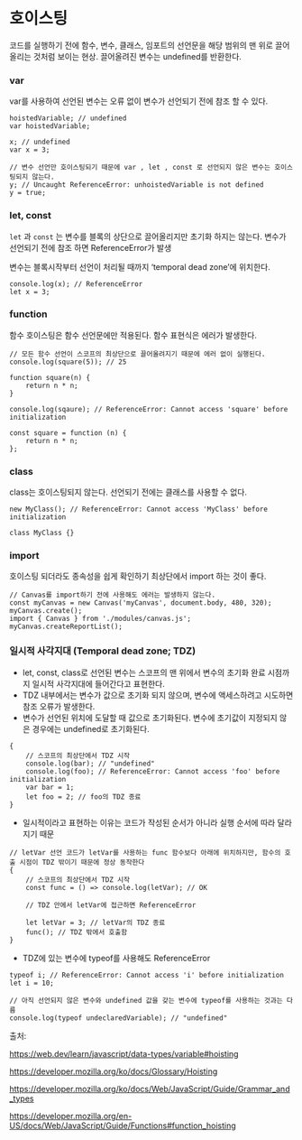 # 호이스팅

코드를 실행하기 전에 함수, 변수, 클래스, 임포트의 선언문을 해당 범위의 맨 위로 끌어올리는 것처럼 보이는 현상. 끌어올려진 변수는 undefined를 반환한다.

### var

var를 사용하여 선언된 변수는 오류 없이 변수가 선언되기 전에 참조 할 수 있다.

```tsx
hoistedVariable; // undefined
var hoistedVariable;

x; // undefined
var x = 3;

// 변수 선언만 호이스팅되기 때문에 var , let , const 로 선언되지 않은 변수는 호이스팅되지 않는다.
y; // Uncaught ReferenceError: unhoistedVariable is not defined
y = true;
```

### let, const

`let` 과 `const` 는 변수를 블록의 상단으로 끌어올리지만 초기화 하지는 않는다. 변수가 선언되기 전에 참조 하면 ReferenceError가 발생

변수는 블록시작부터 선언이 처리될 때까지 ‘temporal dead zone’에 위치한다.

```tsx
console.log(x); // ReferenceError
let x = 3;
```

### function

함수 호이스팅은 함수 선언문에만 적용된다. 함수 표현식은 에러가 발생한다.

```tsx
// 모든 함수 선언이 스코프의 최상단으로 끌어올려지기 때문에 에러 없이 실행된다.
console.log(square(5)); // 25

function square(n) {
	return n * n;
}

console.log(sqaure); // ReferenceError: Cannot access 'square' before initialization

const square = function (n) {
	return n * n;
};
```

### class

class는 호이스팅되지 않는다. 선언되기 전에는 클래스를 사용할 수 없다.

```tsx
new MyClass(); // ReferenceError: Cannot access 'MyClass' before initialization

class MyClass {}
```

### import

호이스팅 되더라도 종속성을 쉽게 확인하기 최상단에서 import 하는 것이 좋다.

```tsx
// Canvas를 import하기 전에 사용해도 에러는 발생하지 않는다.
const myCanvas = new Canvas('myCanvas', document.body, 480, 320);
myCanvas.create();
import { Canvas } from './modules/canvas.js';
myCanvas.createReportList();
```

### 일시적 사각지대 (Temporal dead zone; TDZ)

- let, const, class로 선언된 변수는 스코프의 맨 위에서 변수의 초기화 완료 시점까지 일시적 사각지대에 들어간다고 표현한다.
- TDZ 내부에서는 변수가 값으로 초기화 되지 않으며, 변수에 액세스하려고 시도하면 참조 오류가 발생한다.
- 변수가 선언된 위치에 도달할 때 값으로 초기화된다. 변수에 초기값이 지정되지 않은 경우에는 undefined로 초기화된다.

```tsx
{
	// 스코프의 최상단에서 TDZ 시작
	console.log(bar); // "undefined"
	console.log(foo); // ReferenceError: Cannot access 'foo' before initialization
	var bar = 1;
	let foo = 2; // foo의 TDZ 종료
}
```

- 일시적이라고 표현하는 이유는 코드가 작성된 순서가 아니라 실행 순서에 따라 달라지기 때문

```tsx
// letVar 선언 코드가 letVar를 사용하는 func 함수보다 아래에 위치하지만, 함수의 호출 시점이 TDZ 밖이기 때문에 정상 동작한다
{
	// 스코프의 최상단에서 TDZ 시작
	const func = () => console.log(letVar); // OK

	// TDZ 안에서 letVar에 접근하면 ReferenceError

	let letVar = 3; // letVar의 TDZ 종료
	func(); // TDZ 밖에서 호출함
}
```

- TDZ에 있는 변수에 typeof를 사용해도 ReferenceError

```tsx
typeof i; // ReferenceError: Cannot access 'i' before initialization
let i = 10;

// 아직 선언되지 않은 변수와 undefined 값을 갖는 변수에 typeof를 사용하는 것과는 다름
console.log(typeof undeclaredVariable); // "undefined"
```

출처:

https://web.dev/learn/javascript/data-types/variable#hoisting

https://developer.mozilla.org/ko/docs/Glossary/Hoisting

https://developer.mozilla.org/ko/docs/Web/JavaScript/Guide/Grammar_and_types

https://developer.mozilla.org/en-US/docs/Web/JavaScript/Guide/Functions#function_hoisting
